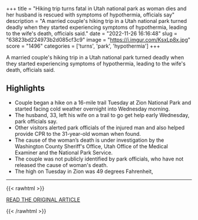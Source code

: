 +++
title = "Hiking trip turns fatal in Utah national park as woman dies and her husband is rescued with symptoms of hypothermia, officials say"
description = "A married couple's hiking trip in a Utah national park turned deadly when they started experiencing symptoms of hypothermia, leading to the wife's death, officials said."
date = "2022-11-26 16:16:48"
slug = "63823bd224973b2d085cf3c9"
image = "https://i.imgur.com/KsxLp8x.jpg"
score = "1496"
categories = ['turns', 'park', 'hypothermia']
+++

A married couple's hiking trip in a Utah national park turned deadly when they started experiencing symptoms of hypothermia, leading to the wife's death, officials said.

## Highlights

- Couple began a hike on a 16-mile trail Tuesday at Zion National Park and started facing cold weather overnight into Wednesday morning.
- The husband, 33, left his wife on a trail to go get help early Wednesday, park officials say.
- Other visitors alerted park officials of the injured man and also helped provide CPR to the 31-year-old woman when found.
- The cause of the woman’s death is under investigation by the Washington County Sheriff's Office, Utah Office of the Medical Examiner and the National Park Service.
- The couple was not publicly identified by park officials, who have not released the cause of woman's death.
- The high on Tuesday in Zion was 49 degrees Fahrenheit,

---

{{< rawhtml >}}
  <p class="article-category">
    <a target="_blank" href="https://www.cnn.com/2022/11/25/us/utah-zion-national-park-couple-deadly-hike-trip/index.html">READ THE ORIGINAL ARTICLE</a>
  </p>
{{< /rawhtml >}}
